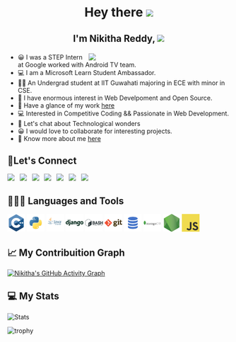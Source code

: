  # <p align="center" > Hey there <img src="https://media.giphy.com/media/hvRJCLFzcasrR4ia7z/giphy.gif" width="25px"> </p>
 
## <p align="center"> I'm Nikitha Reddy, <img src="https://readme-typing-svg.herokuapp.com?font=Urbanist&width=200&vCenter=true&height=18&color=C80D15FF&lines=a+Passionate+Coder;a+Full+Stack+Developer;a+Quick+Learner;a+Multitasker"></p>

<img align='right' src="https://user-images.githubusercontent.com/66035321/129452259-a82c41a7-4f28-4299-9efc-f153afd566b8.gif" width="320">



 
 - 😀 I was a STEP Intern at Google worked with Android TV team.
 - 💻 I am a Microsoft Learn Student Ambassador.
 - 👩‍🎓 An Undergrad student at IIT Guwahati majoring in ECE with minor in CSE.
 - 📌 I have enormous interest in Web Develpoment and Open Source.
 - 🧐 Have a glance of my work [here](https://github.com/Nikitha2309?tab=repositories)
 - 💻 Interested in Competitive Coding && Passionate in Web Development.
 - 💬 Let's chat about Technological wonders
 - 😀 I would love to collaborate for interesting projects.
 - 🙂 Know more about me [here](https://nikitha2309.github.io/Portfolio/)



## 🤝Let's Connect 


[<img src="https://img.icons8.com/ios-filled/50/000000/portfolio.png" width="3.5%"/>](https://nikitha2309.github.io/Portfolio/)  &nbsp; 
[<img src="https://img.icons8.com/fluent/48/000000/gmail.png" width="3.5%"/>](mailto:nikithareddy2309@gmail.com)  &nbsp; 
[<img src="https://img.icons8.com/color/48/000000/linkedin.png" width="3.5%"/>](https://www.linkedin.com/in/nikitha2309/)  &nbsp;
[<img src="https://img.icons8.com/color/48/000000/whatsapp.png" width="3.5%"/>](https://api.whatsapp.com/send?phone=+919848670705)  &nbsp;
[<img src="https://img.icons8.com/fluent/48/000000/facebook-new.png" width="3.5%"/>](https://www.facebook.com/profile.php?id=100039995852083)  &nbsp; 
[<img src="https://img.icons8.com/fluent/48/000000/instagram-new.png" width="3.5%"/>](https://www.instagram.com/nikitha_2309/)  &nbsp; 
[<img src="https://img.icons8.com/color/48/000000/twitter.png" width="3.5%"/>](https://twitter.com/Nikitha2309)  &nbsp; 
<!-- <a href="mailto:nikithareddy2309@gmail.com"> <img src="https://img.icons8.com/fluent/48/000000/gmail.png" width="3.5%"/> -->


  
  ## 👨🏻‍💻 Languages and Tools <br />
  <code><img height="40" src="https://raw.githubusercontent.com/github/explore/80688e429a7d4ef2fca1e82350fe8e3517d3494d/topics/cpp/cpp.png"></code>
  <code><img height="40" src="https://raw.githubusercontent.com/github/explore/80688e429a7d4ef2fca1e82350fe8e3517d3494d/topics/python/python.png"></code>
  <code><img height="40" src="https://raw.githubusercontent.com/github/explore/80688e429a7d4ef2fca1e82350fe8e3517d3494d/topics/java/java.png"></code>
  <code><img height="40" src="https://raw.githubusercontent.com/github/explore/80688e429a7d4ef2fca1e82350fe8e3517d3494d/topics/django/django.png"></code>
  <code><img height="40" src="https://raw.githubusercontent.com/github/explore/80688e429a7d4ef2fca1e82350fe8e3517d3494d/topics/bash/bash.png"></code>
  <code><img height="40" src="https://raw.githubusercontent.com/github/explore/80688e429a7d4ef2fca1e82350fe8e3517d3494d/topics/git/git.png"></code>
  <code><img height="40" src="https://raw.githubusercontent.com/github/explore/80688e429a7d4ef2fca1e82350fe8e3517d3494d/topics/sql/sql.png"></code>
  <code><img height="40" src="https://raw.githubusercontent.com/github/explore/80688e429a7d4ef2fca1e82350fe8e3517d3494d/topics/mongodb/mongodb.png"></code>
  <code><img height="40" src="https://raw.githubusercontent.com/github/explore/80688e429a7d4ef2fca1e82350fe8e3517d3494d/topics/nodejs/nodejs.png"></code>
  <code><img height="40" src="https://raw.githubusercontent.com/github/explore/80688e429a7d4ef2fca1e82350fe8e3517d3494d/topics/javascript/javascript.png"></code>
  
 ## 📈 My Contribuition Graph <br />
 [![Nikitha's GitHub Activity Graph](https://activity-graph.herokuapp.com/graph?username=Nikitha2309&theme=xcode)](https://git.io/Nikitha2309)
  
 ## 💻 My Stats <br /> 
  
  ![Stats](https://github-readme-stats.vercel.app/api?username=Nikitha2309&show_icons=true&theme=radical) &nbsp; &nbsp; &nbsp; &nbsp; &nbsp; &nbsp; &nbsp; &nbsp; &nbsp; &nbsp;
  
<!--   <a href="https://github.com/Nikitha2309">
  <img height="180em" src="https://github-readme-stats.vercel.app/api?username=Nikitha2309&show_icons=true&title_color=fff&icon_color=79ff97&text_color=9f9f9f&bg_color=151515&count_private=true" />
<img src="https://github-readme-stats.vercel.app/api/top-langs/?username=Nikitha2309&show_icons=true&theme=radical" />
</a> -->
  
  ![trophy](https://github-profile-trophy.vercel.app/?username=Nikitha2309&theme=juicyfresh&no-frame=true&row=1&&margin-w=20&no-bg=true)
  
  
